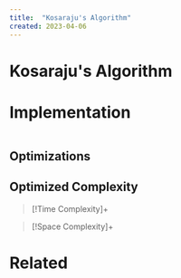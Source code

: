 ```yaml
---
title:  "Kosaraju's Algorithm"
created: 2023-04-06
---
```





# Kosaraju's Algorithm

# Implementation

```python

```

## Optimizations

## Optimized Complexity

>[!Time Complexity]+

>[!Space Complexity]+



# Related

